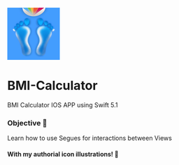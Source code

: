 ![Image](https://raw.githubusercontent.com/joaoipiraja/BMI-Calculator/master/BMI%20Calculator/Assets.xcassets/AppIcon.appiconset/120.png)
# BMI-Calculator
BMI Calculator IOS APP using Swift 5.1
### Objective 📝
Learn how to use Segues for interactions between Views 
#### With my authorial icon illustrations! 🎨
